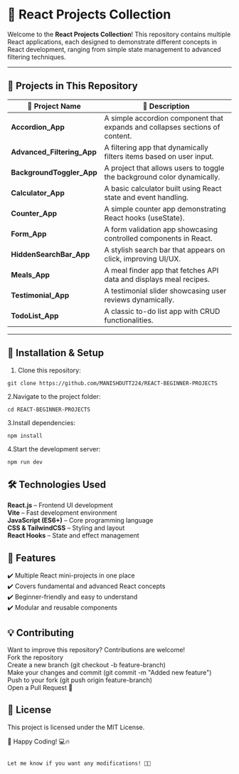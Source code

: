 # 🚀 React Projects Collection  

Welcome to the **React Projects Collection**! This repository contains multiple React applications, each designed to demonstrate different concepts in React development, ranging from simple state management to advanced filtering techniques.  

---

## 📂 Projects in This Repository  

| 📌 Project Name               | 📝 Description |
|-------------------------------|--------------|
| **Accordion_App**             | A simple accordion component that expands and collapses sections of content. |
| **Advanced_Filtering_App**     | A filtering app that dynamically filters items based on user input. |
| **BackgroundToggler_App**      | A project that allows users to toggle the background color dynamically. |
| **Calculator_App**            | A basic calculator built using React state and event handling. |
| **Counter_App**               | A simple counter app demonstrating React hooks (useState). |
| **Form_App**                  | A form validation app showcasing controlled components in React. |
| **HiddenSearchBar_App**        | A stylish search bar that appears on click, improving UI/UX. |
| **Meals_App**                 | A meal finder app that fetches API data and displays meal recipes. |
| **Testimonial_App**           | A testimonial slider showcasing user reviews dynamically. |
| **TodoList_App**              | A classic to-do list app with CRUD functionalities. |

---

## 🔧 Installation & Setup  

1. Clone this repository:  
```
git clone https://github.com/MANISHDUTT224/REACT-BEGINNER-PROJECTS
```
2.Navigate to the project folder:

```
cd REACT-BEGINNER-PROJECTS
```
3.Install dependencies:
```
npm install
```
4.Start the development server:
```
npm run dev
```
## 🛠 Technologies Used
**React.js** – Frontend UI development<br>
**Vite** – Fast development environment<br>
**JavaScript (ES6+)** – Core programming language<br>
**CSS & TailwindCSS** – Styling and layout<br>
**React Hooks** – State and effect management<br>

## 🎯 Features
✔️ Multiple React mini-projects in one place<br>
✔️ Covers fundamental and advanced React concepts<br>
✔️ Beginner-friendly and easy to understand<br>
✔️ Modular and reusable components<br>

## 💡 Contributing
Want to improve this repository? Contributions are welcome!
<br>
Fork the repository<br>
Create a new branch (git checkout -b feature-branch)<br>
Make your changes and commit (git commit -m "Added new feature")<br>
Push to your fork (git push origin feature-branch)<br>
Open a Pull Request 🎉<br>

## 📜 License
This project is licensed under the MIT License.

🚀 Happy Coding! 💻🔥
```

Let me know if you want any modifications! 🚀😊
```

